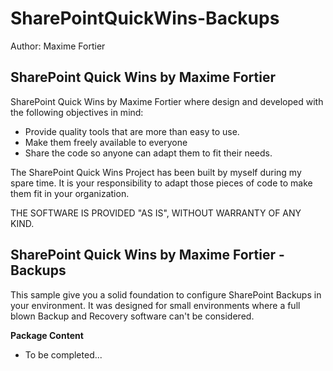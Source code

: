 SharePointQuickWins-Backups
===========================

Author: Maxime Fortier

SharePoint Quick Wins by Maxime Fortier
--------------------------

SharePoint Quick Wins by Maxime Fortier where design and developed with the following objectives in mind: 
- Provide quality tools that are more than easy to use. 
- Make them freely available to everyone
- Share the code so anyone can adapt them to fit their needs. 

The SharePoint Quick Wins Project has been built by myself during my spare time. It is your responsibility to adapt those pieces of code to make them fit in your organization. 

THE SOFTWARE IS PROVIDED "AS IS", WITHOUT WARRANTY OF ANY KIND. 


SharePoint Quick Wins by Maxime Fortier - Backups
--------------------------

This sample give you a solid foundation to configure SharePoint Backups in your environment. It was designed for small environments where a full blown Backup and Recovery software can't be considered. 

**Package Content**
- To be completed... 
